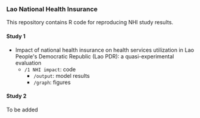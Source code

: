 ### Lao National Health Insurance

This repository contains R code for reproducing NHI study results.

#### Study 1
* Impact of national health insurance on health services utilization in Lao People's Democratic Republic (Lao PDR): a quasi-experimental evaluation
    * `/1 NHI impact`: code  
        * `/output`: model results  
        * `/graph`: figures

#### Study 2
To be added
